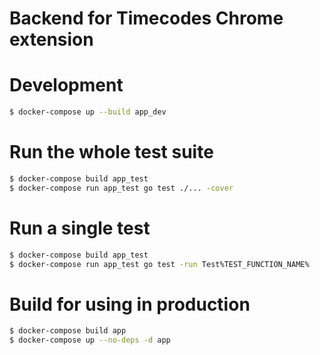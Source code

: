 # Backend for Timecodes Chrome extension

# Development

```bash
$ docker-compose up --build app_dev
```

# Run the whole test suite

```bash
$ docker-compose build app_test
$ docker-compose run app_test go test ./... -cover
```

# Run a single test

```bash
$ docker-compose build app_test
$ docker-compose run app_test go test -run Test%TEST_FUNCTION_NAME%
```

# Build for using in production

```bash
$ docker-compose build app
$ docker-compose up --no-deps -d app
```
